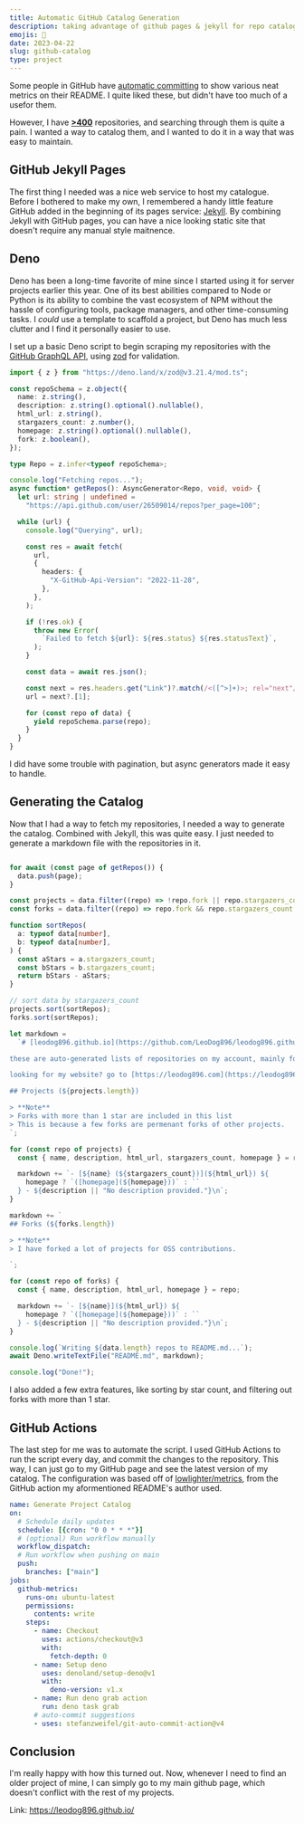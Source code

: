 ```yaml
---
title: Automatic GitHub Catalog Generation
description: taking advantage of github pages & jekyll for repo cataloging
emojis: 📖
date: 2023-04-22
slug: github-catalog
type: project
---
```


Some people in GitHub have [automatic committing](https://github.com/iceBear67/iceBear67/commit/916970d6fa4d8d70c227b8303e5036ded150436a) to show various neat metrics on their README. I quite liked these, but didn't have too much of a usefor them.

However, I have [**>400**](https://github.com/LeoDog896?tab=repositories) repositories, and searching through them is quite a pain. I wanted a way to catalog them, and I wanted to do it in a way that was easy to maintain.

## GitHub Jekyll Pages

The first thing I needed was a nice web service to host my catalogue. Before I bothered to make my own, I remembered a handy little feature GitHub added in the beginning of its pages service: [Jekyll](https://jekyllrb.com/). By combining Jekyll with GitHub pages, you can have a nice looking static site that doesn't require any manual style maitnence.

## Deno

Deno has been a long-time favorite of mine since I started using it for server projects earlier this year. One of its best abilities compared to Node or Python is its ability to combine the vast ecosystem of NPM without the hassle of configuring tools, package managers, and other time-consuming tasks. I *could* use a template to scaffold a project, but Deno has much less clutter and I find it personally easier to use.

I set up a basic Deno script to begin scraping my repositories with the [GitHub GraphQL API](https://docs.github.com/en/graphql), using [zod](https://github.com/colinhacks/zod) for validation.

```ts
import { z } from "https://deno.land/x/zod@v3.21.4/mod.ts";

const repoSchema = z.object({
  name: z.string(),
  description: z.string().optional().nullable(),
  html_url: z.string(),
  stargazers_count: z.number(),
  homepage: z.string().optional().nullable(),
  fork: z.boolean(),
});

type Repo = z.infer<typeof repoSchema>;

console.log("Fetching repos...");
async function* getRepos(): AsyncGenerator<Repo, void, void> {
  let url: string | undefined =
    "https://api.github.com/user/26509014/repos?per_page=100";

  while (url) {
    console.log("Querying", url);

    const res = await fetch(
      url,
      {
        headers: {
          "X-GitHub-Api-Version": "2022-11-28",
        },
      },
    );

    if (!res.ok) {
      throw new Error(
        `Failed to fetch ${url}: ${res.status} ${res.statusText}`,
      );
    }

    const data = await res.json();

    const next = res.headers.get("Link")?.match(/<([^>]+)>; rel="next"/);
    url = next?.[1];

    for (const repo of data) {
      yield repoSchema.parse(repo);
    }
  }
}
```

I did have some trouble with pagination, but async generators made it easy to handle.

## Generating the Catalog

Now that I had a way to fetch my repositories, I needed a way to generate the catalog. Combined with Jekyll, this was quite easy. I just needed to generate a markdown file with the repositories in it.

```ts

for await (const page of getRepos()) {
  data.push(page);
}

const projects = data.filter((repo) => !repo.fork || repo.stargazers_count > 1);
const forks = data.filter((repo) => repo.fork && repo.stargazers_count <= 1);

function sortRepos(
  a: typeof data[number],
  b: typeof data[number],
) {
  const aStars = a.stargazers_count;
  const bStars = b.stargazers_count;
  return bStars - aStars;
}

// sort data by stargazers_count
projects.sort(sortRepos);
forks.sort(sortRepos);

let markdown =
  `# [leodog896.github.io](https://github.com/LeoDog896/leodog896.github.io)

these are auto-generated lists of repositories on my account, mainly for catalogue info.

looking for my website? go to [https://leodog896.com](https://leodog896.com) instead.

## Projects (${projects.length})

> **Note**
> Forks with more than 1 star are included in this list
> This is because a few forks are permenant forks of other projects.
`;

for (const repo of projects) {
  const { name, description, html_url, stargazers_count, homepage } = repo;

  markdown += `- [${name} (${stargazers_count})](${html_url}) ${
    homepage ? `([homepage](${homepage}))` : ``
  } - ${description || "No description provided."}\n`;
}

markdown += `
## Forks (${forks.length})

> **Note**
> I have forked a lot of projects for OSS contributions.

`;

for (const repo of forks) {
  const { name, description, html_url, homepage } = repo;

  markdown += `- [${name}](${html_url}) ${
    homepage ? `([homepage](${homepage}))` : ``
  } - ${description || "No description provided."}\n`;
}

console.log(`Writing ${data.length} repos to README.md...`);
await Deno.writeTextFile("README.md", markdown);

console.log("Done!");
```

I also added a few extra features, like sorting by star count, and filtering out forks with more than 1 star.

## GitHub Actions

The last step for me was to automate the script. I used GitHub Actions to run the script every day, and commit the changes to the repository. This way, I can just go to my GitHub page and see the latest version of my catalog. The configuration was based off of [lowlighter/metrics](https://github.com/lowlighter/metrics), from the GitHub action my aformentioned README's author used.

```yaml
name: Generate Project Catalog
on:
  # Schedule daily updates
  schedule: [{cron: "0 0 * * *"}]
  # (optional) Run workflow manually
  workflow_dispatch:
  # Run workflow when pushing on main
  push:
    branches: ["main"]
jobs:
  github-metrics:
    runs-on: ubuntu-latest
    permissions:
      contents: write
    steps:
      - name: Checkout
        uses: actions/checkout@v3
        with:
          fetch-depth: 0
      - name: Setup deno
        uses: denoland/setup-deno@v1
        with:
          deno-version: v1.x
      - name: Run deno grab action
        run: deno task grab
      # auto-commit suggestions
      - uses: stefanzweifel/git-auto-commit-action@v4
```

## Conclusion

I'm really happy with how this turned out. Now, whenever I need to find an older project of mine, I can simply go to my main github page, which doesn't conflict with the rest of my projects.

Link: https://leodog896.github.io/
